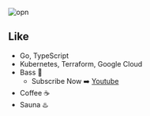 ![opn](https://user-images.githubusercontent.com/21375602/199777166-7f45a39b-1648-4132-b855-dbb863ddd5c6.png)

## Like
- Go, TypeScript
- Kubernetes, Terraform, Google Cloud
- Bass :guitar:
  - Subscribe Now ➡️ [Youtube](https://www.youtube.com/channel/UCtVbWDfFQaunsnRydi9uOog)
- Coffee :coffee:
- Sauna :hotsprings:
